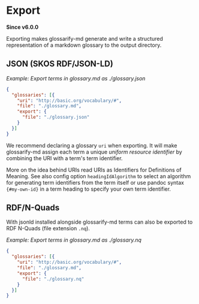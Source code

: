 # Export
<!--
aliases: exporting, exports
-->
**Since v6.0.0**

Exporting makes glossarify-md generate and write a structured representation of a markdown glossary to the output directory.

## JSON (SKOS RDF/JSON-LD)

*Example: Export terms in glossary.md as ./glossary.json*

~~~json
{
  "glossaries": [{
    "uri": "http://basic.org/vocabulary/#",
    "file": "./glossary.md",
    "export": {
      "file": "./glossary.json"
    }
  }]
}
~~~

We recommend declaring a glossary `uri` when exporting. It will make glossarify-md assign each term a unique *uniform resource identifier* by combining the URI with a term's term identifier.

More on the idea behind URIs read URIs as Identifiers for Definitions of Meaning. See also config option `headingIdAlgorithm` to select an algorithm for generating term identifiers from the term itself or use pandoc syntax `{#my-own-id}` in a term heading to specify your own term identifier.

## RDF/N-Quads

With jsonld installed alongside glossarify-md terms can also be exported to RDF N-Quads (file extension `.nq`).

*Example: Export terms in glossary.md as ./glossary.nq*

~~~json
{
  "glossaries": [{
    "uri": "http://basic.org/vocabulary/#",
    "file": "./glossary.md",
    "export": {
      "file": "./glossary.nq"
    }
  }]
}
~~~